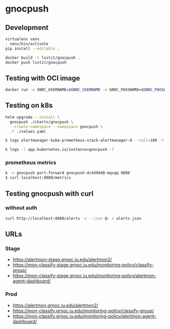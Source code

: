 # gnocpush

## Development

```bash
virtualenv venv
. venv/bin/activate
pip install --editable .
```

```bash
docker build -t lsstit/gnocpush .
docker push lsstit/gnocpush
```

## Testing with OCI image

```bash
docker run -e GNOC_USERNAME=$GNOC_USERNAME -e GNOC_PASSWORD=$GNOC_PASSWORD -e GNOC_SERVER=$GNOC_SERVER -e GNOC_REALM=$GNOC_REALM --network=host lsstit/gnocpush
```

## Testing on k8s

```bash
helm upgrade --install \
  gnocpush ./charts/gnocpush \
  --create-namespace --namespace gnocpush \
  -f ./values.yaml
```

```bash
k logs alertmanager-kube-prometheus-stack-alertmanager-0 --tail=100 -f

k logs -l app.kubernetes.io/instance=gnocpush -f
```

### prometheus metrics

```bash
k -n gnocpush port-forward gnocpush-dc4d94d8-mqvqq 8080
$ curl localhost:8080/metrics
```

## Testing gnocpush with curl

### without auth

```bash
curl http://localhost:8080/alerts -v --json @- < alerts.json
```

## URLs

### Stage

* https://alertmon-stage.grnoc.iu.edu/alertmon2/
* https://mon-classify-stage.grnoc.iu.edu/monitoring-policy/classify-group/
* https://mon-classify-stage.grnoc.iu.edu/monitoring-policy/alertmon-agent-dashboard/

### Prod

* https://alertmon.grnoc.iu.edu/alertmon2/
* https://mon-classify.grnoc.iu.edu/monitoring-policy/classify-group/
* https://mon-classify.grnoc.iu.edu/monitoring-policy/alertmon-agent-dashboard/
